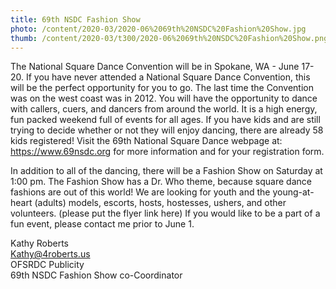 ```yaml
---
title: 69th NSDC Fashion Show
photo: /content/2020-03/2020-06%2069th%20NSDC%20Fashion%20Show.jpg
thumb: /content/2020-03/t300/2020-06%2069th%20NSDC%20Fashion%20Show.png
---
```

The National Square Dance Convention will be in Spokane, WA -  June 17-20.  If you have never attended a National Square Dance Convention, this will be the perfect opportunity for you to go.  The last time the Convention was on the west coast was in 2012.  You will have the opportunity to dance with callers, cuers, and dancers from around the world.  It is a high energy, fun packed weekend full of events for all ages.  If you have kids and are still trying to decide whether or not they will enjoy dancing, there are already 58 kids registered!   Visit the 69th National Square Dance webpage at: https://www.69nsdc.org for more information and for your registration form.
 
In addition to all of the dancing, there will be a Fashion Show on Saturday at 1:00 pm.  The Fashion Show has a Dr. Who theme, because square dance fashions are out of this world!  We are looking for youth and the young-at- heart (adults) models, escorts, hosts, hostesses, ushers, and other volunteers.  (please put the flyer link here) If you would like to be a part of a fun event, please contact me prior to June 1.
 
Kathy Roberts   
Kathy@4roberts.us   
OFSRDC Publicity   
69th NSDC Fashion Show co-Coordinator
            
            

